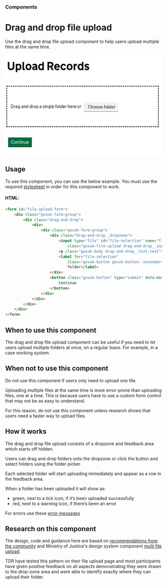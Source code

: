 ### Components
# Drag and drop file upload
Use the drag and drop file upload component to help users upload multiple files at the same time.

![Drag and drop file upload image](/images/drag_and_drop.png "Drag and drop file upload image")

## Usage
To use this component, you can use the below example. You must use the required [stylesheet](/components/drag_and_drop/styles.scss) in order for this component to work. 

#### HTML:
```html
<form id="file-upload-form">
    <div class="govuk-form-group">
        <div class="drag-and-drop">
            <div>
                <div class="govuk-form-group">
                    <div class="drag-and-drop__dropzone">
                        <input type="file" id="file-selection" name="files"
                            class="govuk-file-upload drag-and-drop__input" webkitdirectory>
                        <p class="govuk-body drag-and-drop__hint-text">Drag and drop a single folder here or</p>
                        <label for="file-selection"
                            class="govuk-button govuk-button--secondary drag-and-drop__button">Choose
                            folder</label>
                    </div>
                    <button class="govuk-button" type="submit" data-module="govuk-button" role="button">
                        Continue
                    </button>
                </div>
            </div>
        </div>
    </div>
</form>
```

## When to use this component
The drag and drop file upload component can be useful if you need to let users upload multiple folders at once, on a regular basis. For example, in a case working system.

## When not to use this component
Do not use this component if users only need to upload one file.

Uploading multiple files at the same time is more error-prone than uploading files, one at a time. This is because users have to use a custom form control that may not be as easy to understand.

For this reason, do not use this component unless research shows that users need a faster way to upload files.

## How it works
The drag and drop file upload consists of a dropzone and feedback area which starts off hidden.

Users can drag and drop folders onto the dropzone or click the button and select folders using the folder picker.

Each selected folder will start uploading immediately and appear as a row in the feedback area.

When a folder has been uploaded it will show as:

- green, next to a tick icon, if it’s been uploaded successfully
- red, next to a warning icon, if there’s been an error

For errors use these [error messages](drag_and_drop_error.html)

## Research on this component
The design, code and guidance here are based on [recommendations from the community](https://github.com/alphagov/govuk-design-system-backlog/issues/49) and Ministry of Justice's design system component [multi file upload](https://moj-design-system.herokuapp.com/components/multi-file-upload).

TDR have tested this pattern on their file upload page and most participants have given positive feedback on all aspects demonstrating they were drawn to the drop-zone area and were able to identify exactly where they can upload their folder.